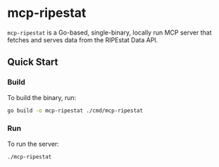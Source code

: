 # mcp-ripestat

`mcp-ripestat` is a Go-based, single-binary, locally run MCP server that fetches and serves data from the RIPEstat Data API.

## Quick Start

### Build

To build the binary, run:

```sh
go build -o mcp-ripestat ./cmd/mcp-ripestat
```

### Run

To run the server:

```sh
./mcp-ripestat
```
